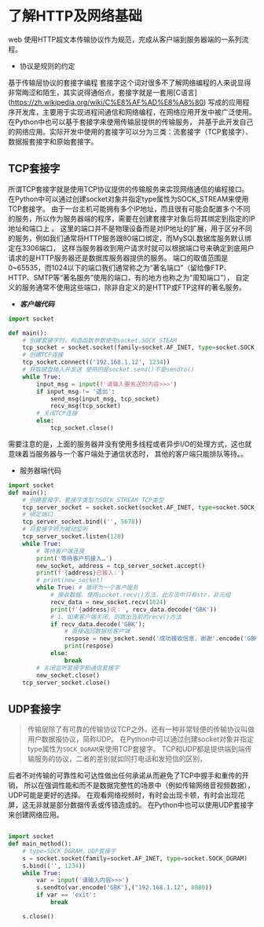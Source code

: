 # 了解HTTP及网络基础

web 使用HTTP超文本传输协议作为规范，完成从客户端到服务器端的一系列流程。
- 协议是规则的约定



基于传输层协议的套接字编程
套接字这个词对很多不了解网络编程的人来说显得非常晦涩和陌生，其实说得通俗点，套接字就是一套用[C语言]
(https://zh.wikipedia.org/wiki/C%E8%AF%AD%E8%A8%80)
写成的应用程序开发库，主要用于实现进程间通信和网络编程，在网络应用开发中被广泛使用。
在Python中也可以基于套接字来使用传输层提供的传输服务，
并基于此开发自己的网络应用。实际开发中使用的套接字可以分为三类：流套接字（TCP套接字）、数据报套接字和原始套接字。

## TCP套接字

所谓TCP套接字就是使用TCP协议提供的传输服务来实现网络通信的编程接口。
在Python中可以通过创建socket对象并指定type属性为SOCK_STREAM来使用TCP套接字。
由于一台主机可能拥有多个IP地址，而且很有可能会配置多个不同的服务，所以作为服务器端的程序，需要在创建套接字对象后将其绑定到指定的IP地址和端口上 。
这里的端口并不是物理设备而是对IP地址的扩展，用于区分不同的服务，例如我们通常将HTTP服务跟80端口绑定，而MySQL数据库服务默认绑定在3306端口，
这样当服务器收到用户请求时就可以根据端口号来确定到底用户请求的是HTTP服务器还是数据库服务器提供的服务。
端口的取值范围是0~65535，而1024以下的端口我们通常称之为“著名端口”（留给像FTP、HTTP、SMTP等“著名服务”使用的端口，有的地方也称之为“周知端口”），
自定义的服务通常不使用这些端口，除非自定义的是HTTP或FTP这样的著名服务。
  
- _**客户端代码**_
```python
import socket

def main():
	# 创建套接字时，构造函数参数使用socket.SOCK_STEAM
	tcp_socket = socket.socket(family=socket.AF_INET, type=socket.SOCK_STREAM)
	# 创建TCP连接
	tcp_socket.connect(('192.168.1.12', 1234))
	# 获取键盘输入并发送 使用的是socket.send()不是sendto()
	while True:
		input_msg = input(f'请输入要发送的内容>>>')
		if input_msg != '退出':
			send_msg(input_msg, tcp_socket)
			recv_msg(tcp_socket)
		# 关闭TCP连接
		else:
			tcp_socket.close()
```
需要注意的是，上面的服务器并没有使用多线程或者异步I/O的处理方式，这也就意味着当服务器与一个客户端处于通信状态时，
其他的客户端只能排队等待。。
- 服务器端代码

```python
import socket
def main():
	# 创建套接字，套接字类型为SOCK_STREAM TCP类型
	tcp_server_socket = socket.socket(socket.AF_INET, type=socket.SOCK_STREAM)
	# 绑定端口
	tcp_server_socket.bind(('', 5678))
	# 将套接字转为被动监听
	tcp_server_socket.listen(128)
	while True:
		# 等待客户端连接
		print('等待客户机接入…')
		new_socket, address = tcp_server_socket.accept()
		print(f'{address}已接入:')
		# print(new_socket)
		while True: # 循环为一个客户服务
			# 接收数据，使用socket.recv()方法，此方法中只有str，非元组
			recv_data = new_socket.recv(1024)
			print(f'{address}说：', recv_data.decode('GBK'))
			# 1、如果客户端关闭，则跳出当前的recv()方法
			if recv_data.decode('GBK'):
				# 直接返回数据给客户端
				respose = new_socket.send('成功接收信息，谢谢'.encode('GBK'))
				print(respose)
			else:
				break
		# 关闭监听套接字和通信套接字
		new_socket.close()
	tcp_server_socket.close()

```
## UDP套接字
> 传输层除了有可靠的传输协议TCP之外，还有一种非常轻便的传输协议叫做用户数据报协议，简称UDP。
在Python中可以通过创建socket对象并指定type属性为`SOCK_DGRAM`来使用TCP套接字。
TCP和UDP都是提供端到端传输服务的协议，二者的差别就如同打电话和发短信的区别，

后者不对传输的可靠性和可达性做出任何承诺从而避免了TCP中握手和重传的开销，
所以在强调性能和而不是数据完整性的场景中（例如传输网络音视频数据），UDP可能是更好的选择。
在观看网络视频时，有时会出现卡顿，有时会出现花屏，这无非就是部分数据传丢或传错造成的。
在Python中也可以使用UDP套接字来创建网络应用。


```python

import socket
def main_method():
    # type=SOCK_DGRAM，UDP套接字
	s = socket.socket(family=socket.AF_INET, type=socket.SOCK_DGRAM)
	s.bind(('', 1234))
	while True:
		var = input('请输入内容>>>')
		s.sendto(var.encode('GBK'),("192.168.1.12", 8080))
		if var == 'exit':
			break

	s.close()
```

